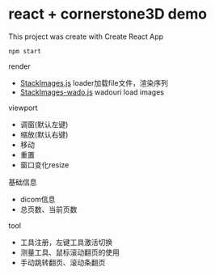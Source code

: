 # react + cornerstone3D demo

This project was create with Create React App

`npm start`

render
- [StackImages.js](src%2Fviews%2FStackImages.js) loader加载file文件，渲染序列
- [StackImages-wado.js](src%2Fviews%2FStackImages-wado.js) wadouri load images

viewport
- 调窗(默认左键)
- 缩放(默认右键)
- 移动
- 重置
- 窗口变化resize

基础信息
- dicom信息
- 总页数、当前页数

tool
- 工具注册，左键工具激活切换
- 测量工具、鼠标滚动翻页的使用
- 手动跳转翻页、滚动条翻页
